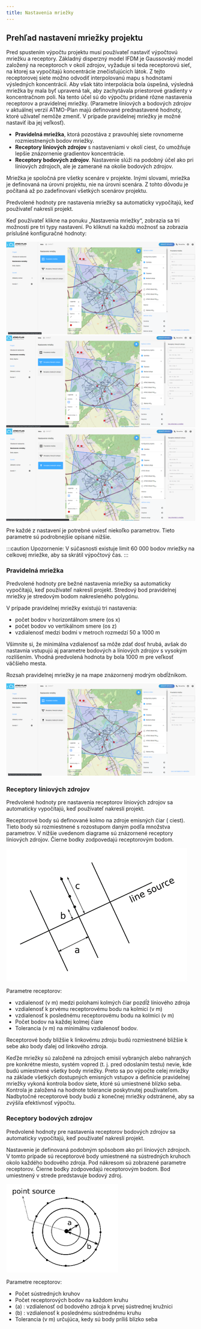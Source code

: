 ```yaml
---
title: Nastavenia mriežky
---
```


## Prehľad nastavení mriežky projektu

Pred spustením výpočtu projektu musí používateľ nastaviť výpočtovú mriežku a receptory. Základný disperzný model IFDM je Gaussovský model založený na receptoroch v okolí zdrojov, vyžaduje si teda receptorovú sieť, na ktorej sa vypočítajú koncentrácie znečisťujúcich látok. Z tejto receptorovej siete možno odvodiť interpolovanú mapu s hodnotami výsledných koncentrácií. Aby však táto interpolácia bola úspešná, výsledná mriežka by mala byť upravená tak, aby zachytávala priestorové gradienty v koncentračnom poli. Na tento účel sú do výpočtu pridané rôzne nastavenia receptorov a pravidelnej mriežky. (Parametre líniových a bodových zdrojov v aktuálnej verzií ATMO-Plan majú definované prednastavené hodnoty, ktoré užívateľ nemôže zmeniť. V prípade pravidelnej mriežky je možné nastaviť iba jej veľkosť).

- **Pravidelná mriežka**, ktorá pozostáva z pravouhlej siete rovnomerne rozmiestnených bodov mriežky.
- **Receptory líniových zdrojov** s nastaveniami v okolí ciest, čo umožňuje lepšie znázornenie gradientov koncentrácie.
- **Receptory bodových zdrojov**. Nastavenie slúži na podobný účel ako pri líniových zdrojoch, ale je zamerané na okolie bodových zdrojov.


Mriežka je spoločná pre všetky scenáre v projekte. Inými slovami, mriežka je definovaná na úrovni projektu, nie na úrovni scenára. Z tohto dôvodu je počítaná až po zadefinovaní všetkých scenárov projektu.

Predvolené hodnoty pre nastavenia mriežky sa automaticky vypočítajú, keď používateľ nakreslí projekt.

Keď používateľ klikne na ponuku „Nastavenia mriežky“, zobrazia sa tri možnosti pre tri typy nastavení. Po kliknutí na každú možnosť sa zobrazia príslušné konfiguračné hodnoty:

![Regular grid](./images/case_regular_grid_SK.png)
![Line based grid](./images/case_linebased_grid_SK.png)
![Point based grid](./images/case_pointbased_grid_SK.png)

Pre každé z nastavení je potrebné uviesť niekoľko parametrov. Tieto parametre sú podrobnejšie opísané nižšie. 

:::caution Upozornenie:
V súčasnosti existuje limit 60 000 bodov mriežky na celkovej mriežke, aby sa skrátil výpočtový čas.
:::

### Pravidelná mriežka

Predvolené hodnoty pre bežné nastavenia mriežky sa automaticky vypočítajú, keď používateľ nakreslí projekt. Stredový bod pravidelnej mriežky je stredovým bodom nakresleného polygónu.

V prípade pravidelnej mriežky existujú tri nastavenia:

- počet bodov v horizontálnom smere (os x)
- počet bodov vo vertikálnom smere  (os z)
- vzdialenosť medzi bodmi v metroch rozmedzí 50 a 1000 m

Všimnite si, že minimálna vzdialenosť sa môže zdať dosť hrubá, avšak do nastavnia vstupujú aj parametre bodových a líniových zdrojov s vysokým rozlíšením. Vhodná predvolená hodnota by bola 1000 m pre veľkosť väčšieho mesta.

Rozsah pravidelnej mriežky je na mape znázornený modrým obdĺžnikom.

![Regular grid](./images/case_regular_grid_SK.png)

### Receptory líniových zdrojov

Predvolené hodnoty pre nastavenia receptorov líniových zdrojov sa automaticky vypočítajú, keď používateľ nakreslí projekt.

Receptorové body sú definované kolmo na zdroje emisných čiar ( ciest). Tieto body sú rozmiestnené s rozostupom daným podľa množstva parametrov. V nižšie uvedenom diagrame sú znázornené receptory líniových zdrojov. Čierne bodky zodpovedajú receptorovým bodom.

![Line based grid](./images/line-based-grid.png)

Parametre receptorov:

- vzdialenosť (v m) medzi polohami kolmých čiar pozdĺž líniového zdroja
- vzdialenosť k prvému receptorovému bodu na kolmici (v m)
- vzdialenosť k poslednému receptorovému bodu na kolmici (v m)
- Počet bodov na každej kolmej čiare
- Tolerancia (v m) na minimálnu vzdialenosť bodov.

Receptorové body bližšie k linkovému zdroju budú rozmiestnené bližšie k sebe ako body ďalej od linkového zdroja.

Keďže mriežky sú založené na zdrojoch emisií vybraných alebo nahraných pre konkrétne miesto, systém vopred (t. j. pred odoslaním testu) nevie, kde budú umiestnené všetky body mriežky. Preto sa po výpočte celej mriežky na základe všetkých dostupných emisných vstupov a definície pravidelnej mriežky vykoná kontrola bodov siete, ktoré sú umiestnené blízko seba. Kontrola je založená na hodnote tolerancie poskytnutej používateľom. Nadbytočné receptorové body budú z konečnej mriežky odstránené, aby sa zvýšila efektívnosť výpočtu. 

### Receptory bodových zdrojov

Predvolené hodnoty pre nastavenia receptorov bodových zdrojov sa automaticky vypočítajú, keď používateľ nakreslí projekt.

Nastavenie je definovaná podobným spôsobom ako pri líniových zdrojoch. V tomto prípade sú receptorové body umiestnené na sústredných kruhoch okolo každého bodového zdroja. Pod nákresom sú zobrazené parametre receptorov. Čierne bodky zodpovedajú receptorovým bodom. Bod umiestnený v strede predstavuje bodový zdroj.

![Point based grid](./images/point-based-grid.png)

Parametre receptorov:

- Počet sústredných kruhov
- Počet receptorových bodov na každom kruhu
- (a) : vzdialenosť od bodového zdroja k prvej sústrednej kružnici
- (b) : vzdialenosť k poslednému sústrednému kruhu
- Tolerancia (v m) určujúca, kedy sú body príliš blízko seba
